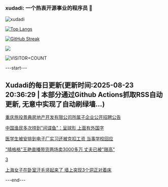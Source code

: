 ### xudadi: 一个热衷开源事业的程序员 👋

![xudadi](https://github-readme-stats-git-masterorgs-github-readme-stats-team.vercel.app/api?username=xudadi)

[![Top Langs](https://github-readme-stats.vercel.app/api/top-langs/?username=xudadi)](https://github.com/anuraghazra/github-readme-stats)

[![GitHub Streak](https://streak-stats.demolab.com?user=xudadi&locale=zh_Hans)](https://git.io/streak-stats)

![](https://raw.githubusercontent.com/xudadi/xudadi/main/assets/github-contribution-grid-snake.svg)

![VISITOR+COUNT](https://komarev.com/ghpvc/?username=xudadi&label=VISITOR+COUNT)


---start---

## Xudadi的每日更新(更新时间:2025-08-23 20:36:29 | 本部分通过Github Actions抓取RSS自动更新, 无意中实现了自动刷绿墙...)

[重庆旅投景典房地产开发有限公司所属子企业公开招聘公告](https://www.gongkaoleida.com/article/2582972)

[中国渔民多次捞到"间谍鱼"：呈球形 上面有外国字](https://m.163.com/news/article/K7IDF1K10514R9OJ.html)

[医学生被安排到电子厂实习还被克扣工资 当事学校回应](https://m.163.com/news/article/K7JHTV32053469LG.html)

["晴格格"王艳直播带货两场卖3000多万 丈夫已被"限高"](https://m.163.com/news/article/K7JEO8JT0512B07B.html)

[3](https://m.163.com/touch/news/sub/domestic)

[上海女子在卧室汗毛竖起来了 墙上突现3个洞正对着床](https://m.163.com/news/article/K7JHB0M0053469LG.html)

---end---
